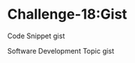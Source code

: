 # Challenge-18:Gist

Code Snippet gist
<script src="https://gist.github.com/RidhikaJoshi/e07677600f5db4ea13a5c75fce0993e5.js"></script>

 Software Development Topic gist
<script src="https://gist.github.com/RidhikaJoshi/04c634cd6e60bfed998c0a779a054703.js"></script>
